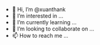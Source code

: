 - 👋 Hi, I’m @xuanthank
- 👀 I’m interested in ...
- 🌱 I’m currently learning ...
- 💞️ I’m looking to collaborate on ...
- 📫 How to reach me ...

<!---
xuanthank/xuanthank is a ✨ special ✨ repository because its `README.md` (this file) appears on your GitHub profile.
You can click the Preview link to take a look at your changes.
--->
